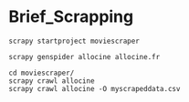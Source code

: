 # Brief_Scrapping

```
scrapy startproject moviescraper
```
```
scrapy genspider allocine allocine.fr
```
```
cd moviescraper/ 
scrapy crawl allocine
scrapy crawl allocine -O myscrapeddata.csv
```